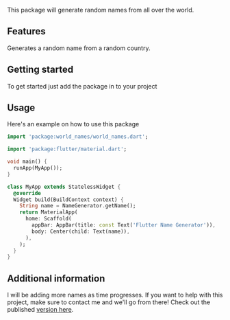 <!--
This README describes the package. If you publish this package to pub.dev,
this README's contents appear on the landing page for your package.

For information about how to write a good package README, see the guide for
[writing package pages](https://dart.dev/guides/libraries/writing-package-pages).

For general information about developing packages, see the Dart guide for
[creating packages](https://dart.dev/guides/libraries/create-library-packages)
and the Flutter guide for
[developing packages and plugins](https://flutter.dev/developing-packages).
-->

This package will generate random names from all over the world.

## Features

Generates a random name from a random country.

## Getting started

To get started just add the package in to your project 

## Usage

Here's an example on how to use this package

```dart
import 'package:world_names/world_names.dart';

import 'package:flutter/material.dart';

void main() {
  runApp(MyApp());
}

class MyApp extends StatelessWidget {
  @override
  Widget build(BuildContext context) {
    String name = NameGenerator.getName();
    return MaterialApp(
      home: Scaffold(
        appBar: AppBar(title: const Text('Flutter Name Generator')),
        body: Center(child: Text(name)),
      ),
    );
  }
}


```

## Additional information
I will be adding more names as time progresses.  If you want to help with this project, make sure to contact me and we'll go from there!
Check out the published [version here](https://pub.dev/packages/world_names/install).